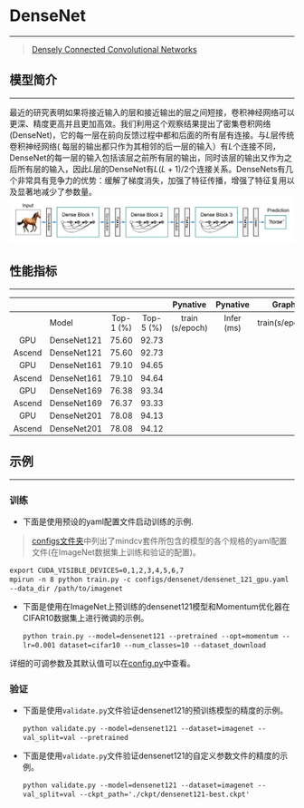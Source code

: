 # DenseNet

***
> [Densely Connected Convolutional Networks](https://arxiv.org/pdf/1608.06993.pdf)

## 模型简介

***
最近的研究表明如果将接近输入的层和接近输出的层之间短接，卷积神经网络可以更深、精度更高并且更加高效。我们利用这个观察结果提出了密集卷积网络(DenseNet)，它的每一层在前向反馈过程中都和后面的所有层有连接。与$L$层传统卷积神经网络(
每层的输出都只作为其相邻的后一层的输入）有$L$个连接不同，DenseNet的每一层的输入包括该层之前所有层的输出，同时该层的输出又作为之后所有层的输入，因此$L$层的DenseNet有$L(L+1)
/2$个连接关系。DenseNets有几个非常具有竞争力的优势：缓解了梯度消失，加强了特征传播，增强了特征复用以及显著地减少了参数量。
![](densenet.png)

## 性能指标

***

|        |              |           |           |    Pynative     |  Pynative  |     Graph      |   Graph    |           |            |
| :----: | ------------ | :-------: | :-------: | :-------------: | :--------: | :------------: | :--------: | :-------: | :--------: |
|        | Model        | Top-1 (%) | Top-5 (%) | train (s/epoch) | Infer (ms) | train(s/epoch) | Infer (ms) | Download  |   Config   |
| GPU | DenseNet121 | 75.60 | 92.73 |  |  |  |  | [model]() | [config]() |
| Ascend | DenseNet121 | 75.60 | 92.73 |  |  |  |  |  |  |
|  GPU   | DenseNet161 | 79.10 | 94.65 |                 |            |                |            | [model]() | [config]() |
| Ascend | DenseNet161  | 79.10 | 94.64 |                 |            |                |            |           |            |
| GPU | DenseNet169 | 76.38 | 93.34 | | | | | [model]() | [config]() |
| Ascend | DenseNet169 | 76.37 | 93.33 | | | | | | |
| GPU | DenseNet201 | 78.08 | 94.13 | | | | | [model]() | [config]() |
| Ascend | DenseNet201 | 78.08 | 94.12 | | | | | | |

## 示例

***

### 训练

- 下面是使用预设的yaml配置文件启动训练的示例.

> [configs文件夹](../../configs)中列出了mindcv套件所包含的模型的各个规格的yaml配置文件(在ImageNet数据集上训练和验证的配置)。

  ```shell
  export CUDA_VISIBLE_DEVICES=0,1,2,3,4,5,6,7
  mpirun -n 8 python train.py -c configs/densenet/densenet_121_gpu.yaml --data_dir /path/to/imagenet
  ```

- 下面是使用在ImageNet上预训练的densenet121模型和Momentum优化器在CIFAR10数据集上进行微调的示例。

  ```shell
  python train.py --model=densenet121 --pretrained --opt=momentum --lr=0.001 dataset=cifar10 --num_classes=10 --dataset_download
  ```

详细的可调参数及其默认值可以在[config.py](../../config.py)中查看。

### 验证

- 下面是使用`validate.py`文件验证densenet121的预训练模型的精度的示例。

  ```shell
  python validate.py --model=densenet121 --dataset=imagenet --val_split=val --pretrained
  ```

- 下面是使用`validate.py`文件验证densenet121的自定义参数文件的精度的示例。

  ```shell
  python validate.py --model=densenet121 --dataset=imagenet --val_split=val --ckpt_path='./ckpt/densenet121-best.ckpt'
  ```
